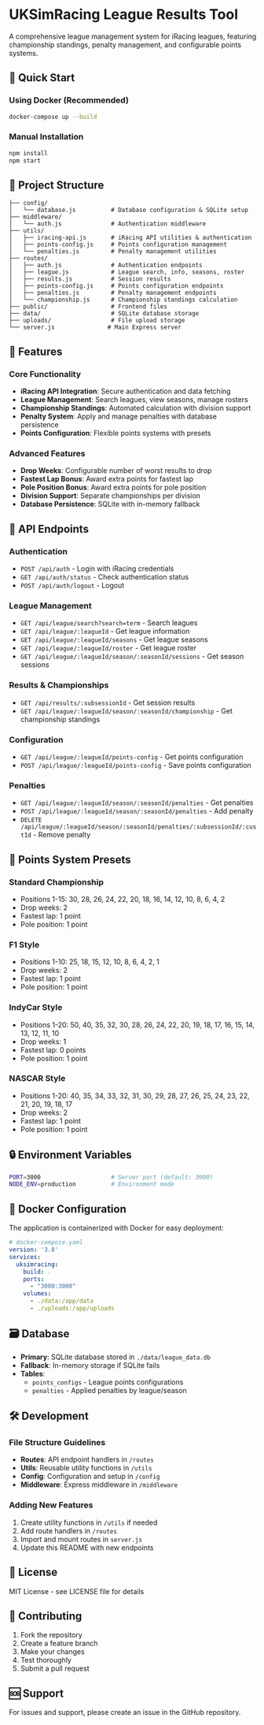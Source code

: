 # UKSimRacing League Results Tool

A comprehensive league management system for iRacing leagues, featuring championship standings, penalty management, and configurable points systems.

## 🚀 Quick Start

### Using Docker (Recommended)
```bash
docker-compose up --build
```

### Manual Installation
```bash
npm install
npm start
```

## 📁 Project Structure

```
├── config/
│   └── database.js          # Database configuration & SQLite setup
├── middleware/
│   └── auth.js              # Authentication middleware
├── utils/
│   ├── iracing-api.js       # iRacing API utilities & authentication
│   ├── points-config.js     # Points configuration management
│   └── penalties.js         # Penalty management utilities
├── routes/
│   ├── auth.js              # Authentication endpoints
│   ├── league.js            # League search, info, seasons, roster
│   ├── results.js           # Session results
│   ├── points-config.js     # Points configuration endpoints
│   ├── penalties.js         # Penalty management endpoints
│   └── championship.js      # Championship standings calculation
├── public/                  # Frontend files
├── data/                    # SQLite database storage
├── uploads/                 # File upload storage
└── server.js               # Main Express server
```

## 🔧 Features

### Core Functionality
- **iRacing API Integration**: Secure authentication and data fetching
- **League Management**: Search leagues, view seasons, manage rosters
- **Championship Standings**: Automated calculation with division support
- **Penalty System**: Apply and manage penalties with database persistence
- **Points Configuration**: Flexible points systems with presets

### Advanced Features
- **Drop Weeks**: Configurable number of worst results to drop
- **Fastest Lap Bonus**: Award extra points for fastest lap
- **Pole Position Bonus**: Award extra points for pole position
- **Division Support**: Separate championships per division
- **Database Persistence**: SQLite with in-memory fallback

## 🏁 API Endpoints

### Authentication
- `POST /api/auth` - Login with iRacing credentials
- `GET /api/auth/status` - Check authentication status
- `POST /api/auth/logout` - Logout

### League Management
- `GET /api/league/search?search=term` - Search leagues
- `GET /api/league/:leagueId` - Get league information
- `GET /api/league/:leagueId/seasons` - Get league seasons
- `GET /api/league/:leagueId/roster` - Get league roster
- `GET /api/league/:leagueId/season/:seasonId/sessions` - Get season sessions

### Results & Championships
- `GET /api/results/:subsessionId` - Get session results
- `GET /api/league/:leagueId/season/:seasonId/championship` - Get championship standings

### Configuration
- `GET /api/league/:leagueId/points-config` - Get points configuration
- `POST /api/league/:leagueId/points-config` - Save points configuration

### Penalties
- `GET /api/league/:leagueId/season/:seasonId/penalties` - Get penalties
- `POST /api/league/:leagueId/season/:seasonId/penalties` - Add penalty
- `DELETE /api/league/:leagueId/season/:seasonId/penalties/:subsessionId/:custId` - Remove penalty

## 🎯 Points System Presets

### Standard Championship
- Positions 1-15: 30, 28, 26, 24, 22, 20, 18, 16, 14, 12, 10, 8, 6, 4, 2
- Drop weeks: 2
- Fastest lap: 1 point
- Pole position: 1 point

### F1 Style
- Positions 1-10: 25, 18, 15, 12, 10, 8, 6, 4, 2, 1
- Drop weeks: 2
- Fastest lap: 1 point
- Pole position: 1 point

### IndyCar Style
- Positions 1-20: 50, 40, 35, 32, 30, 28, 26, 24, 22, 20, 19, 18, 17, 16, 15, 14, 13, 12, 11, 10
- Drop weeks: 1
- Fastest lap: 0 points
- Pole position: 1 point

### NASCAR Style
- Positions 1-20: 40, 35, 34, 33, 32, 31, 30, 29, 28, 27, 26, 25, 24, 23, 22, 21, 20, 19, 18, 17
- Drop weeks: 2
- Fastest lap: 1 point
- Pole position: 1 point

## 🔒 Environment Variables

```bash
PORT=3000                    # Server port (default: 3000)
NODE_ENV=production          # Environment mode
```

## 🐳 Docker Configuration

The application is containerized with Docker for easy deployment:

```yaml
# docker-compose.yaml
version: '3.8'
services:
  uksimracing:
    build: .
    ports:
      - "3000:3000"
    volumes:
      - ./data:/app/data
      - ./uploads:/app/uploads
```

## 🗃️ Database

- **Primary**: SQLite database stored in `./data/league_data.db`
- **Fallback**: In-memory storage if SQLite fails
- **Tables**: 
  - `points_configs` - League points configurations
  - `penalties` - Applied penalties by league/season

## 🛠️ Development

### File Structure Guidelines
- **Routes**: API endpoint handlers in `/routes`
- **Utils**: Reusable utility functions in `/utils`
- **Config**: Configuration and setup in `/config`
- **Middleware**: Express middleware in `/middleware`

### Adding New Features
1. Create utility functions in `/utils` if needed
2. Add route handlers in `/routes`
3. Import and mount routes in `server.js`
4. Update this README with new endpoints

## 📝 License

MIT License - see LICENSE file for details

## 🤝 Contributing

1. Fork the repository
2. Create a feature branch
3. Make your changes
4. Test thoroughly
5. Submit a pull request

## 🆘 Support

For issues and support, please create an issue in the GitHub repository. 